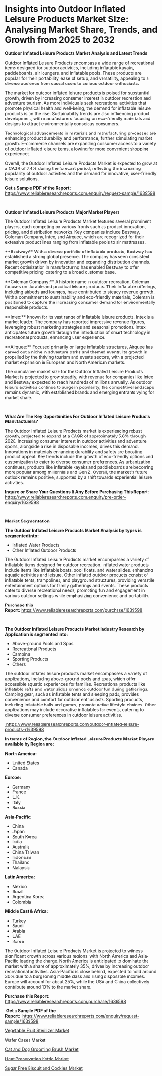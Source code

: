 <p><h1>Insights into Outdoor Inflated Leisure Products Market Size: Analysing Market Share, Trends, and Growth from 2025 to 2032</h1></p><p><strong>Outdoor Inflated Leisure Products Market Analysis and Latest Trends</strong></p>
<p><p>Outdoor Inflated Leisure Products encompass a wide range of recreational items designed for outdoor activities, including inflatable kayaks, paddleboards, air loungers, and inflatable pools. These products are popular for their portability, ease of setup, and versatility, appealing to a diverse audience from casual users to serious outdoor enthusiasts.</p><p>The market for outdoor inflated leisure products is poised for substantial growth, driven by increasing consumer interest in outdoor recreation and adventure tourism. As more individuals seek recreational activities that promote physical health and well-being, the demand for inflatable leisure products is on the rise. Sustainability trends are also influencing product development, with manufacturers focusing on eco-friendly materials and designs to attract environmentally conscious consumers.</p><p>Technological advancements in materials and manufacturing processes are enhancing product durability and performance, further stimulating market growth. E-commerce channels are expanding consumer access to a variety of outdoor inflated leisure items, allowing for more convenient shopping experiences.</p><p>Overall, the Outdoor Inflated Leisure Products Market is expected to grow at a CAGR of 7.4% during the forecast period, reflecting the increasing popularity of outdoor activities and the demand for innovative, user-friendly leisure solutions.</p></p>
<p><strong>Get a Sample PDF of the Report:&nbsp;</strong> <a href="https://www.reliableresearchreports.com/enquiry/request-sample/1639598?utm_campaign=28&utm_medium=2&utm_source=Github&utm_content=ia&utm_term=09022025&utm_id=outdoor-inflated-leisure-products">https://www.reliableresearchreports.com/enquiry/request-sample/1639598</a></p>
<p>&nbsp;</p>
<p><strong>Outdoor Inflated Leisure Products Major Market Players</strong></p>
<p><p>The Outdoor Inflated Leisure Products Market features several prominent players, each competing on various fronts such as product innovation, pricing, and distribution networks. Key companies include Bestway, Coleman Company, Intex, and Airquee, which are recognized for their extensive product lines ranging from inflatable pools to air mattresses.</p><p>**Bestway:** With a diverse portfolio of inflatable products, Bestway has established a strong global presence. The company has seen consistent market growth driven by innovation and expanding distribution channels. Recent optimization in manufacturing has enabled Bestway to offer competitive pricing, catering to a broad customer base.</p><p>**Coleman Company:** A historic name in outdoor recreation, Coleman focuses on durable and practical leisure products. Their inflatable offerings, including airbeds and lounges, have contributed to steady revenue growth. With a commitment to sustainability and eco-friendly materials, Coleman is positioned to capture the increasing consumer demand for environmentally responsible products.</p><p>**Intex:** Known for its vast range of inflatable leisure products, Intex is a market leader. The company has reported impressive revenue figures, leveraging robust marketing strategies and seasonal promotions. Intex anticipates future growth through the introduction of smart technology in recreational products, enhancing user experience.</p><p>**Airquee:** Focused primarily on large inflatable structures, Airquee has carved out a niche in adventure parks and themed events. Its growth is propelled by the thriving tourism and events sectors, with a projected market expansion in European and North American markets.</p><p>The cumulative market size for the Outdoor Inflated Leisure Products Market is projected to grow steadily, with revenue for companies like Intex and Bestway expected to reach hundreds of millions annually. As outdoor leisure activities continue to surge in popularity, the competitive landscape remains dynamic, with established brands and emerging entrants vying for market share.</p></p>
<p>&nbsp;</p>
<p><strong>What Are The Key Opportunities For Outdoor Inflated Leisure Products Manufacturers?</strong></p>
<p><p>The Outdoor Inflated Leisure Products market is experiencing robust growth, projected to expand at a CAGR of approximately 5.6% through 2028. Increasing consumer interest in outdoor activities and adventure sports, alongside a rise in disposable incomes, drives this demand. Innovations in materials enhancing durability and safety are boosting product appeal. Key trends include the growth of eco-friendly options and customization to cater to diverse consumer preferences. As urbanization continues, products like inflatable kayaks and paddleboards are becoming more popular among millennials and Gen Z. Overall, the market's future outlook remains positive, supported by a shift towards experiential leisure activities.</p></p>
<p><strong>Inquire or Share Your Questions If Any Before Purchasing This Report:</strong> <a href="https://www.reliableresearchreports.com/enquiry/pre-order-enquiry/1639598?utm_campaign=28&utm_medium=2&utm_source=Github&utm_content=ia&utm_term=09022025&utm_id=outdoor-inflated-leisure-products">https://www.reliableresearchreports.com/enquiry/pre-order-enquiry/1639598</a></p>
<p>&nbsp;</p>
<p><strong>Market Segmentation</strong></p>
<p><strong>The Outdoor Inflated Leisure Products Market Analysis by types is segmented into:</strong></p>
<p><ul><li>Inflated Water Products</li><li>Other Inflated Outdoor Products</li></ul></p>
<p><p>The Outdoor Inflated Leisure Products market encompasses a variety of inflatable items designed for outdoor recreation. Inflated water products include items like inflatable boats, pool floats, and water slides, enhancing aquatic activities and leisure. Other inflated outdoor products consist of inflatable tents, trampolines, and playground structures, providing versatile entertainment options for family gatherings and events. These products cater to diverse recreational needs, promoting fun and engagement in various outdoor settings while emphasizing convenience and portability.</p></p>
<p><strong>Purchase this Report:&nbsp;</strong><a href="https://www.reliableresearchreports.com/purchase/1639598?utm_campaign=28&utm_medium=2&utm_source=Github&utm_content=ia&utm_term=09022025&utm_id=outdoor-inflated-leisure-products">https://www.reliableresearchreports.com/purchase/1639598</a></p>
<p>&nbsp;</p>
<p><strong>The Outdoor Inflated Leisure Products Market Industry Research by Application is segmented into:</strong></p>
<p><ul><li>Above-ground Pools and Spas</li><li>Recreational Products</li><li>Camping</li><li>Sporting Products</li><li>Others</li></ul></p>
<p><p>The outdoor inflated leisure products market encompasses a variety of applications, including above-ground pools and spas, which offer accessible aquatic experiences for families. Recreational products like inflatable rafts and water slides enhance outdoor fun during gatherings. Camping gear, such as inflatable tents and sleeping pads, provides convenience and comfort for outdoor enthusiasts. Sporting products, including inflatable balls and games, promote active lifestyle choices. Other applications may include decorative inflatables for events, catering to diverse consumer preferences in outdoor leisure activities.</p></p>
<p><a href="https://www.reliableresearchreports.com/outdoor-inflated-leisure-products-r1639598?utm_campaign=28&utm_medium=2&utm_source=Github&utm_content=ia&utm_term=09022025&utm_id=outdoor-inflated-leisure-products">&nbsp;https://www.reliableresearchreports.com/outdoor-inflated-leisure-products-r1639598</a></p>
<p><strong>In terms of Region, the Outdoor Inflated Leisure Products Market Players available by Region are:</strong></p>
<p>
    <p> <strong> North America: </strong>
        <ul>
            <li>United States</li>
            <li>Canada</li>
        </ul>
        </p> 
    <p> <strong> Europe: </strong>
        <ul>
            <li>Germany</li>
            <li>France</li>
            <li>U.K.</li>
            <li>Italy</li>
            <li>Russia</li>
        </ul>
        </p> 
    <p> <strong> Asia-Pacific: </strong>
        <ul>
            <li>China</li>
            <li>Japan</li>
            <li>South Korea</li>
            <li>India</li>
            <li>Australia</li>
            <li>China Taiwan</li>
            <li>Indonesia</li>
            <li>Thailand</li>
            <li>Malaysia</li>
        </ul>
        </p> 
    <p> <strong> Latin America: </strong>
        <ul>
            <li>Mexico</li>
            <li>Brazil</li>
            <li>Argentina Korea</li>
            <li>Colombia</li>
        </ul>
        </p> 
    <p> <strong> Middle East & Africa: </strong>
        <ul>
            <li>Turkey</li>
            <li>Saudi</li>
            <li>Arabia</li>
            <li>UAE</li>
            <li>Korea</li>
        </ul>
    </p>
    </p>
<p><p>The Outdoor Inflated Leisure Products Market is projected to witness significant growth across various regions, with North America and Asia-Pacific leading the charge. North America is anticipated to dominate the market with a share of approximately 35%, driven by increasing outdoor recreational activities. Asia-Pacific is close behind, expected to hold around 30% due to a burgeoning middle class and rising disposable incomes. Europe will account for about 25%, while the USA and China collectively contribute around 10% to the market share.</p></p>
<p><strong>Purchase this Report: </strong><a href="https://www.reliableresearchreports.com/purchase/1639598?utm_campaign=28&utm_medium=2&utm_source=Github&utm_content=ia&utm_term=09022025&utm_id=outdoor-inflated-leisure-products">https://www.reliableresearchreports.com/purchase/1639598</a></p>
<p>&nbsp;<strong>Get a Sample PDF of the Report:&nbsp;&nbsp;</strong><a href="https://www.reliableresearchreports.com/enquiry/request-sample/1639598?utm_campaign=28&utm_medium=2&utm_source=Github&utm_content=ia&utm_term=09022025&utm_id=outdoor-inflated-leisure-products">https://www.reliableresearchreports.com/enquiry/request-sample/1639598</a></p>
<p><strong></strong></p>
<p><p><a href="https://github.com/mriwacraane/Market-Research-Report-List-1/blob/main/vegetable-fruit-sterilizer-market.md?utm_campaign=28&utm_medium=2&utm_source=Github&utm_content=ia&utm_term=09022025&utm_id=outdoor-inflated-leisure-products">Vegetable Fruit Sterilizer Market</a></p><p><a href="https://github.com/semiensamuel72378/Market-Research-Report-List-1/blob/main/wafer-cases-market.md?utm_campaign=28&utm_medium=2&utm_source=Github&utm_content=ia&utm_term=09022025&utm_id=outdoor-inflated-leisure-products">Wafer Cases Market</a></p><p><a href="https://github.com/benhaeneye/Market-Research-Report-List-1/blob/main/cat-and-dog-grooming-brush-market.md?utm_campaign=28&utm_medium=2&utm_source=Github&utm_content=ia&utm_term=09022025&utm_id=outdoor-inflated-leisure-products">Cat and Dog Grooming Brush Market</a></p><p><a href="https://github.com/chikenmhamdi/Market-Research-Report-List-1/blob/main/heat-preservation-kettle-market.md?utm_campaign=28&utm_medium=2&utm_source=Github&utm_content=ia&utm_term=09022025&utm_id=outdoor-inflated-leisure-products">Heat Preservation Kettle Market</a></p><p><a href="https://github.com/ajatawlasta/Market-Research-Report-List-1/blob/main/sugar-free-biscuit-and-cookies-market.md?utm_campaign=28&utm_medium=2&utm_source=Github&utm_content=ia&utm_term=09022025&utm_id=outdoor-inflated-leisure-products">Sugar Free Biscuit and Cookies Market</a></p></p>